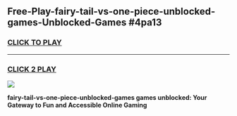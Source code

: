 
## Free-Play-fairy-tail-vs-one-piece-unblocked-games-Unblocked-Games #4pa13
<h3>
<a href="https://news.freeplayer.one?title=fairy-tail-vs-one-piece-unblocked-games&ref=8M">CLICK TO PLAY</a></h3>
<hr>

<h3>
<a href="https://news.freeplayer.one?title=fairy-tail-vs-one-piece-unblocked-games&ref=8M">CLICK 2 PLAY</a>
  
</h3>

<a href="https://news.freeplayer.one?title=fairy-tail-vs-one-piece-unblocked-games&ref=8M"><img src="https://clearcache.store/games.png"></a>


**fairy-tail-vs-one-piece-unblocked-games games unblocked: Your Gateway to Fun and Accessible Online Gaming**
